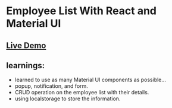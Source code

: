 # Employee List With React and Material UI

## [Live Demo](https://karthiktechhub.github.io/employee-list/)

## learnings:
- learned to use as many Material UI components as possible...
- popup, notification, and form.
- CRUD operation on the employee list with their details.
- using localstorage to store the information.
